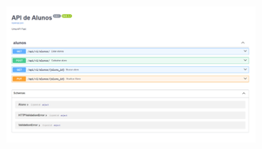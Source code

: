 ![Imagem da página do Swagger](https://github.com/DerliJunior/projeto_flask/blob/master/assets/imagem-swagger.png)
